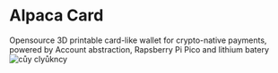 # Alpaca Card
Opensource 3D printable card-like wallet for crypto-native payments, powered by Account abstraction, Rapsberry Pi Pico and lithium batery
![cůy clyůkncy](https://github.com/jiricepelka/PAYA_CARD/assets/87526329/9c0ceb23-209d-477b-bcef-2d6f6c2f6c5d)
